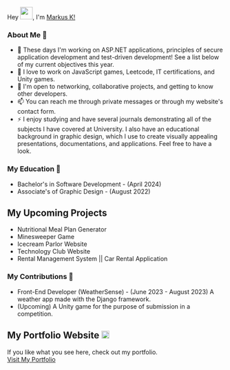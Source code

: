  Hey <img src="https://github.com/TheDudeThatCode/TheDudeThatCode/blob/master/Assets/Hi.gif" width="29px">, I'm [Markus K!](https://markusportfolio.pro)

### About Me 🚀
- 🚀 These days I'm working on ASP.NET applications, principles of secure application development and test-driven development! See a list below of my current objectives this year. 
- 🔭 I love to work on JavaScript games, Leetcode, IT certifications, and Unity games.
- 💬 I'm open to networking, collaborative projects, and getting to know other developers. 
- 📫 You can reach me through private messages or through my website's contact form.
- ⚡ I enjoy studying and have several journals demonstrating all of the subjects I have covered at University. I also have an educational background in graphic design, which I use to create visually appealing presentations, documentations, and applications. Feel free to have a look.

### My Education 🌱
- Bachelor's in Software Development - (April 2024)
- Associate's of Graphic Design - (August 2022)

## My Upcoming Projects
- Nutritional Meal Plan Generator
- Minesweeper Game 
- Icecream Parlor Website
- Technology Club Website 
- Rental Management System || Car Rental Application

### My Contributions 🙌
- Front-End Developer (WeatherSense) - (June 2023 - August 2023)
A weather app made with the Django framework.
- (Upcoming)
A Unity game for the purpose of submission in a competition. 


## My Portfolio Website <img src="https://github.com/TheDudeThatCode/TheDudeThatCode/blob/master/Assets/Rocket.gif" width="18px"> 
If you like what you see here, check out my portfolio. <br>
[Visit My Portfolio](https://markusportfolio.pro) 

